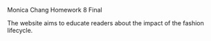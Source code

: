 Monica Chang Homework 8 Final

The website aims to educate readers about the impact of the fashion lifecycle. 